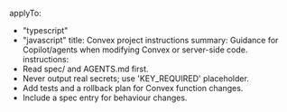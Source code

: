 applyTo:
  - "typescript"
  - "javascript"
title: Convex project instructions
summary: Guidance for Copilot/agents when modifying Convex or server-side code.
instructions:
  - Read spec/ and AGENTS.md first.
  - Never output real secrets; use 'KEY_REQUIRED' placeholder.
  - Add tests and a rollback plan for Convex function changes.
  - Include a spec entry for behaviour changes.
